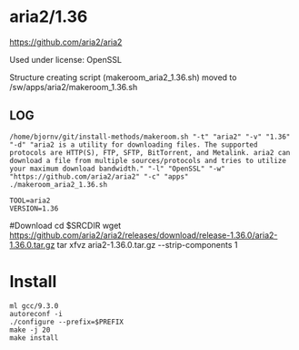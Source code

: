 aria2/1.36
========================

<https://github.com/aria2/aria2>

Used under license:
OpenSSL


Structure creating script (makeroom_aria2_1.36.sh) moved to /sw/apps/aria2/makeroom_1.36.sh

LOG
---

    /home/bjornv/git/install-methods/makeroom.sh "-t" "aria2" "-v" "1.36" "-d" "aria2 is a utility for downloading files. The supported protocols are HTTP(S), FTP, SFTP, BitTorrent, and Metalink. aria2 can download a file from multiple sources/protocols and tries to utilize your maximum download bandwidth." "-l" "OpenSSL" "-w" "https://github.com/aria2/aria2" "-c" "apps"
    ./makeroom_aria2_1.36.sh

    TOOL=aria2
    VERSION=1.36

#Download
    cd $SRCDIR
    wget https://github.com/aria2/aria2/releases/download/release-1.36.0/aria2-1.36.0.tar.gz
    tar xfvz aria2-1.36.0.tar.gz --strip-components 1

# Install
    ml gcc/9.3.0
    autoreconf -i
    ./configure --prefix=$PREFIX
    make -j 20
    make install


